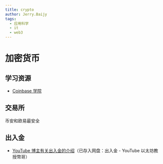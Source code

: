 ```yaml
---
title: crypto
author: Jerry.Baijy
tags:
  - 应用科学
  - it
  - web3
---
```


# 加密货币

## 学习资源

- [Coinbase 学院](https://www.coinbase.com/zh-cn/learn)

## 交易所

币安和欧易最安全

## 出入金

- [YouTube 博主有关出入金的介绍](https://www.youtube.com/watch?v=pEb2Uuh1Iyg)（已存入网盘：出入金 - YouTube 以太坊教授幣哥）
